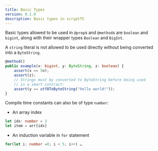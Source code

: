 ```yaml
---
title: Basic Types
version: 0.1.0
description: Basic types in scryptTS
---
```


Basic types allowed to be used in `@prop`s and `@method`s are `boolean` and `bigint`, along with their wrapper types `Boolean` and `BigInt`.

A `string` literal is not allowed to be used directly without being converted into a `ByteString`.

```ts
@method()
public example(x: bigint, y: ByteString, z: boolean) {
    assert(x == 5n);
    assert(z);
    // Strings must by converted to ByteString before being used
    // in a smart contract:
    assert(y == utf8ToByteString("hello world!"));
}
```

Compile time constants can also be of type `number`:

- An array index

```ts
let idx: number = 3
let item = arr[idx]
```

- An induction variable in `for` statement

```ts
for(let i: number =0; i < 5; i++) …
```
